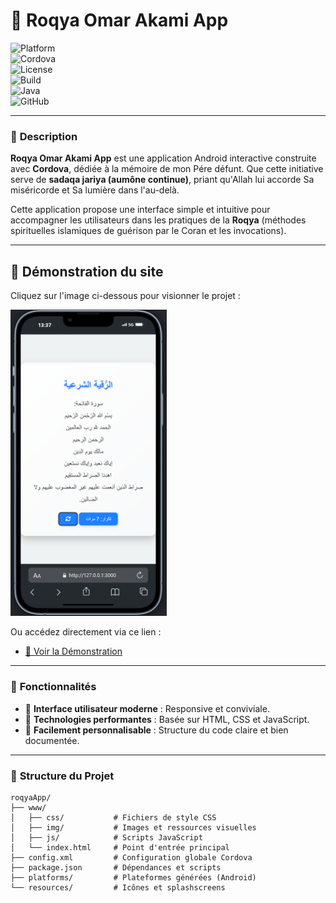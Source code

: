 # 📱 Roqya Omar Akami App

![Platform](https://img.shields.io/badge/platform-Android-green.svg)  
![Cordova](https://img.shields.io/badge/cordova-v11.0.0-blue.svg)  
![License](https://img.shields.io/badge/license-MIT-brightgreen.svg)  
![Build](https://img.shields.io/badge/build-success-brightgreen.svg)  
![Java](https://img.shields.io/badge/java-17-orange.svg)  
![GitHub](https://img.shields.io/github/languages/code-size/akamidev/roqyaOmarAkami)

---

### 🌟 **Description**

**Roqya Omar Akami App** est une application Android interactive construite avec **Cordova**, dédiée à la mémoire de mon Pére défunt. Que cette initiative serve de **sadaqa jariya (aumône continue)**, priant qu'Allah lui accorde Sa miséricorde et Sa lumière dans l'au-delà.

Cette application propose une interface simple et intuitive pour accompagner les utilisateurs dans les pratiques de la **Roqya** (méthodes spirituelles islamiques de guérison par le Coran et les invocations).

---

## 🌟 **Démonstration du site**

Cliquez sur l'image ci-dessous pour visionner le projet :

<a href="https://akamidev.github.io/roqyaOmarAkami/" target="_blank">
    <img src="./photo.png" alt="Démonstration du Site" style="width: 250px;">
</a>

Ou accédez directement via ce lien : 

- [🔗 Voir la Démonstration](https://akamidev.github.io/roqyaOmarAkami/)

---

### 🚀 **Fonctionnalités**

- 🔹 **Interface utilisateur moderne** : Responsive et conviviale.  
- 🔹 **Technologies performantes** : Basée sur HTML, CSS et JavaScript.  
- 🔹 **Facilement personnalisable** : Structure du code claire et bien documentée.  

---

### 📂 **Structure du Projet**

```plaintext
roqyaApp/
├── www/
│   ├── css/           # Fichiers de style CSS
│   ├── img/           # Images et ressources visuelles
│   ├── js/            # Scripts JavaScript
│   └── index.html     # Point d'entrée principal
├── config.xml         # Configuration globale Cordova
├── package.json       # Dépendances et scripts
├── platforms/         # Plateformes générées (Android)
└── resources/         # Icônes et splashscreens
